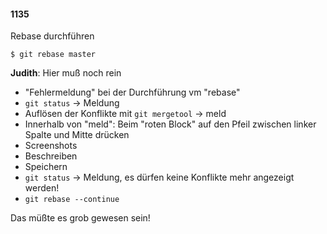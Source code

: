 #### 1135

Rebase durchführen

```
$ git rebase master
```

**Judith**: Hier muß noch rein

- "Fehlermeldung" bei der Durchführung vm "rebase"
- `git status` -> Meldung
- Auflösen der Konflikte mit `git mergetool` -> meld
- Innerhalb von "meld": Beim "roten Block" auf den Pfeil zwischen linker Spalte und Mitte drücken
- Screenshots
- Beschreiben
- Speichern
- `git status` -> Meldung, es dürfen keine Konflikte mehr angezeigt werden!
- `git rebase --continue`

Das müßte es grob gewesen sein!

